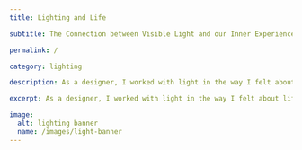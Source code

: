 ```yaml
---
title: Lighting and Life

subtitle: The Connection between Visible Light and our Inner Experience of Light

permalink: /

category: lighting

description: As a designer, I worked with light in the way I felt about life. What we do speaks to our inner souls. The work we do displays much of who we are.

excerpt: As a designer, I worked with light in the way I felt about life. I was concerned with the connection between visible light and our inner experience of light. What we do speaks to our inner souls. The work we do displays much of who we are!

image: 
  alt: lighting banner
  name: /images/light-banner
---
```

